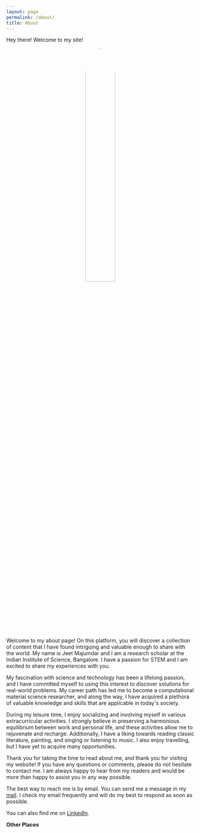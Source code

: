 ```yaml
---
layout: page
permalink: /about/
title: About
---
```

<p class="message">
  Hey there! Welcome to my site!
</p>

<center>
<img src="{{site.baseurl}}/assets/img/jeet.jpg" style="border-radius: 50%; width: 40%"/>
</center>

Welcome to my about page! On this platform, you will discover a collection of content that I have found intriguing and valuable enough to share with the world. My name is Jeet Majumdar and I am a research scholar at the Indian Institute of Science, Bangalore. I have a passion for STEM and I am excited to share my experiences with you.

My fascination with science and technology has been a lifelong passion, and I have committed myself to using this interest to discover solutions for real-world problems. My career path has led me to become a computational material science researcher, and along the way, I have acquired a plethora of valuable knowledge and skills that are applicable in today's society.

During my leisure time, I enjoy socializing and involving myself in various extracurricular activities. I strongly believe in preserving a harmonious equilibrium between work and personal life, and these activities allow me to rejuvenate and recharge. Additionally, I have a liking towards reading classic literature, painting, and singing or listening to music. I also enjoy travelling, but I have yet to acquire many opportunities.

Thank you for taking the time to read about me, and thank you for visiting my website! If you have any questions or comments, please do not hesitate to contact me. I am always happy to hear from my readers and would be more than happy to assist you in any way possible.

The best way to reach me is by email. You can send me a message in my [mail](mailto:mail2majumdar@gmail). I check my email frequently and will do my best to respond as soon as possible.


You can also find me on [LinkedIn](https://www.linkedin.com/in/jeet-majumdar-india/).

**Other Places**
<span>
    <a href="mailto:mail2majumdar@gmail.com" title="email">
      <i class="fa-solid fa-envelope"></i>
    </a> 
    <a href="https://www.linkedin.com/in/jeet-majumdar-india/" title="LinkedIn" rel="external nofollow noopener" target="_blank">
      <i class="fa-brands fa-linkedin"></i>
    </a> 
    <a href="https://orcid.org/0000-0001-7291-2955" title="ORCID" rel="external nofollow noopener" target="_blank">
      <i class="ai ai-orcid"></i>
    </a> 
    <a href="https://scholar.google.com/citations?hl=en&user=FQF2VEcAAAAJ" title="Google Scholar" rel="external nofollow noopener" target="_blank">
        <i class="ai ai-google-scholar"></i>
    </a> 
    <a href="https://www.researchgate.net/profile/Jeet-Majumdar/" title="ResearchGate" rel="external nofollow noopener" target="_blank">
      <i class="ai ai-researchgate"></i>
    </a> 
    <a href="https://github.com/Jeet-Majumdar" title="GitHub" rel="external nofollow noopener" target="_blank">
        <i class="fa-brands fa-github"></i>
    </a> 
    <a href="https://x.com/jeetmajumdar10?lang=en" title="X" rel="external nofollow noopener" target="_blank">
        <i class="fa-brands fa-x-twitter"></i>
    </a> 
<span>

<div style="width: 40%">
<script type="text/javascript" id="clstr_globe" src="//clustrmaps.com/globe.js?d=be6lUqEvkPQRGBKAyi8OsFA4yguYBrkSuTuxoUaWkUQ"></script>
</div>
